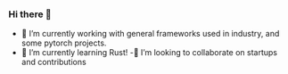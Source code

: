 ### Hi there 👋

<!--
**sebastian9991/sebastian9991** is a ✨ _special_ ✨ repository because its `README.md` (this file) appears on your GitHub profile.

Here are some ideas to get you started:

- 🤔 I’m looking for help with ...
- 💬 Ask me about ...
- 📫 How to reach me: ...
- 😄 Pronouns: ...
- ⚡ Fun fact: ...
-->

- 🔭 I’m currently working with general frameworks used in industry, and some pytorch projects.  
- 🌱 I’m currently learning Rust!
-👯 I’m looking to collaborate on startups and contributions
